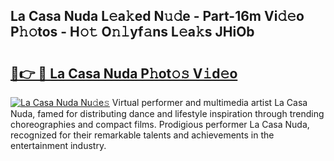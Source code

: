 ## La Casa Nuda L𝚎a𝚔ed N𝚞𝚍e - Part-16m Vi𝚍𝚎o P𝚑𝚘tos - H𝚘𝚝 O𝚗𝚕yf𝚊ns L𝚎a𝚔s JHiOb

# <h2><a href="http://kf2v4b.oniu.top/?m=La+Casa+Nuda">🔗👉 🔴 La Casa Nuda P𝚑ot𝚘𝚜 V𝚒d𝚎o</a></h2>

[![La Casa Nuda Nu𝚍e𝚜](https://i.imgur.com/0qMVB7G.gif)](http://kf2v4b.oniu.top/?m=La+Casa+Nuda)
Virtual performer and multimedia artist La Casa Nuda, famed for distributing dance and lifestyle inspiration through trending choreographies and compact films. Prodigious performer La Casa Nuda, recognized for their remarkable talents and achievements in the entertainment industry.  
